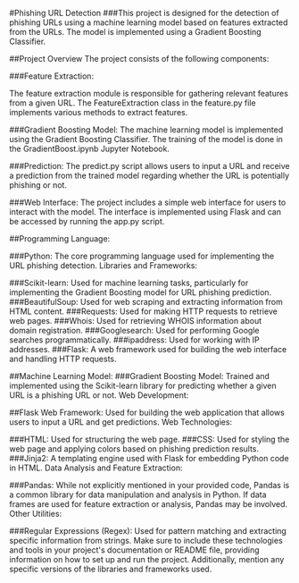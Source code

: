 #Phishing URL Detection
###This project is designed for the detection of phishing URLs using a machine learning model based on features extracted from the URLs. The model is implemented using a Gradient Boosting Classifier.

##Project Overview
The project consists of the following components:

###Feature Extraction:

The feature extraction module is responsible for gathering relevant features from a given URL. The FeatureExtraction class in the feature.py file implements various methods to extract features.

###Gradient Boosting Model:
The machine learning model is implemented using the Gradient Boosting Classifier. The training of the model is done in the GradientBoost.ipynb Jupyter Notebook.

###Prediction:
The predict.py script allows users to input a URL and receive a prediction from the trained model regarding whether the URL is potentially phishing or not.

###Web Interface:
The project includes a simple web interface for users to interact with the model. The interface is implemented using Flask and can be accessed by running the app.py script.



##Programming Language:

###Python:
The core programming language used for implementing the URL phishing detection.
Libraries and Frameworks:

###Scikit-learn:
 Used for machine learning tasks, particularly for implementing the Gradient Boosting model for URL phishing prediction.
###BeautifulSoup:
Used for web scraping and extracting information from HTML content.
###Requests:
Used for making HTTP requests to retrieve web pages.
###Whois:
 Used for retrieving WHOIS information about domain registration.
###Googlesearch:
 Used for performing Google searches programmatically.
###ipaddress:
 Used for working with IP addresses.
###Flask:
 A web framework used for building the web interface and handling HTTP requests.

##Machine Learning Model:
###Gradient Boosting Model: Trained and implemented using the Scikit-learn library for predicting whether a given URL is a phishing URL or not.
Web Development:

##Flask Web Framework:
Used for building the web application that allows users to input a URL and get predictions.
Web Technologies:

###HTML:
Used for structuring the web page.
###CSS:
 Used for styling the web page and applying colors based on phishing prediction results.
###Jinja2:
 A templating engine used with Flask for embedding Python code in HTML.
Data Analysis and Feature Extraction:

###Pandas:
 While not explicitly mentioned in your provided code, Pandas is a common library for data manipulation and analysis in Python. If data frames are used for feature extraction or analysis, Pandas may be involved.
Other Utilities:

###Regular Expressions (Regex):
 Used for pattern matching and extracting specific information from strings.
Make sure to include these technologies and tools in your project's documentation or README file, providing information on how to set up and run the project. Additionally, mention any specific versions of the libraries and frameworks used.